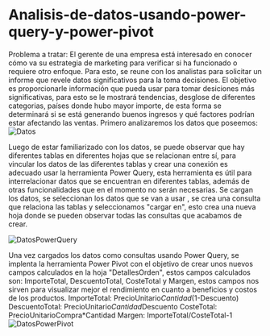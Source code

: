 # Analisis-de-datos-usando-power-query-y-power-pivot
Problema a tratar: El gerente de una empresa está interesado en conocer cómo va su estrategia de marketing para verificar si ha funcionado o requiere otro enfoque. Para esto, se reune con los analistas para solicitar un informe que revele datos significativos para la toma decisiones. El objetivo es proporcionarle información que pueda usar para tomar desiciones más significativas, para esto se le mostrará tendencias, desglose de diferentes categorias, países donde hubo mayor importe, de esta forma se determinará si se está generando buenos ingresos y qué factores podrían estar afectando las ventas.
Primero analizaremos los datos que poseemos:
![Datos](https://github.com/user-attachments/assets/1fb721f5-0d97-44cc-89ea-798b4a1b2ac7)

Luego de estar familiarizado con los datos, se puede observar que hay diferentes tablas en diferentes hojas que se relacionan entre sí, para vincular los datos de las diferentes tablas y crear una conexión es adecuado usar la herramienta Power Query, esta herramienta es útil para interrelacionar datos que se encuentran en diferentes tablas, además de otras funcionalidades que en el momento no serán necesarias. Se cargan los datos, se seleccionan los datos que se van a usar , se crea una consulta que relaciona las tablas y seleccionamos "cargar en", esto crea una nueva hoja donde se pueden observar todas las consultas que acabamos de crear.

![DatosPowerQuery](https://github.com/user-attachments/assets/4e90f746-ca30-4f58-9bbb-199b17138872)

Una vez cargados los datos como consultas usando Power Query, se implenta la herramienta Power Pivot con el objetivo de crear unos nuevos campos calculados en la hoja "DetallesOrden", estos campos calculados son: ImporteTotal, DescuentoTotal, CosteTotal y Margen, estos campos nos sirven para visualizar mejor el rendimiento en cuanto a beneficios y costos de los productos.
ImporteTotal: PrecioUnitario*Cantidad*(1-Descuento)
DescuentoTotal: PrecioUnitario*Cantidad*Descuento
CosteTotal: PrecioUnitarioCompra*Cantidad
Margen: ImporteTotal/CosteTotal-1
![DatosPowerPivot](https://github.com/user-attachments/assets/706ce1e5-895f-441c-a2b8-4d527e3a1a88)
